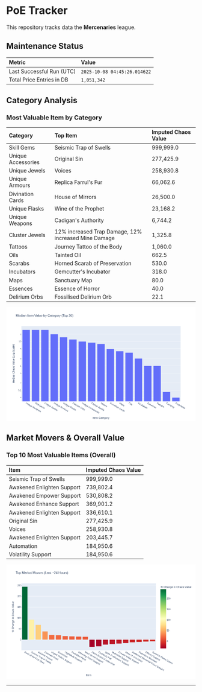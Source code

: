 # PoE Tracker

This repository tracks data the **Mercenaries** league.

## Maintenance Status

<!-- START_MAINTENANCE -->
| Metric | Value |
|:---|:---|
| Last Successful Run (UTC) | `2025-10-08 04:45:26.014622` |
| Total Price Entries in DB | `1,051,342` |

<!-- END_MAINTENANCE -->

## Category Analysis

<!-- START_CATEGORY_ANALYSIS -->
### Most Valuable Item by Category
| Category | Top Item | Imputed Chaos Value |
| :--- | :--- | :--- |
| Skill Gems | Seismic Trap of Swells | 999,999.0 |
| Unique Accessories | Original Sin | 277,425.9 |
| Unique Jewels | Voices | 258,930.8 |
| Unique Armours | Replica Farrul's Fur | 66,062.6 |
| Divination Cards | House of Mirrors | 26,500.0 |
| Unique Flasks | Wine of the Prophet | 23,168.2 |
| Unique Weapons | Cadigan's Authority | 6,744.2 |
| Cluster Jewels | 12% increased Trap Damage, 12% increased Mine Damage | 1,325.8 |
| Tattoos | Journey Tattoo of the Body | 1,060.0 |
| Oils | Tainted Oil | 662.5 |
| Scarabs | Horned Scarab of Preservation | 530.0 |
| Incubators | Gemcutter's Incubator | 318.0 |
| Maps | Sanctuary Map | 80.0 |
| Essences | Essence of Horror | 40.0 |
| Delirium Orbs | Fossilised Delirium Orb | 22.1 |


![Category Analysis Chart](charts/category_analysis.png)
<!-- END_CATEGORY_ANALYSIS -->

## Market Movers & Overall Value

<!-- START_ANALYSIS -->
### Top 10 Most Valuable Items (Overall)
| Item | Imputed Chaos Value |
| :--- | :--- |
| Seismic Trap of Swells | 999,999.0 |
| Awakened Enlighten Support | 739,802.4 |
| Awakened Empower Support | 530,808.2 |
| Awakened Enhance Support | 369,901.2 |
| Awakened Enlighten Support | 336,610.1 |
| Original Sin | 277,425.9 |
| Voices | 258,930.8 |
| Awakened Enlighten Support | 203,445.7 |
| Automation | 184,950.6 |
| Volatility Support | 184,950.6 |


![Market Movers Chart](charts/market_movers.png)
<!-- END_ANALYSIS -->

---
